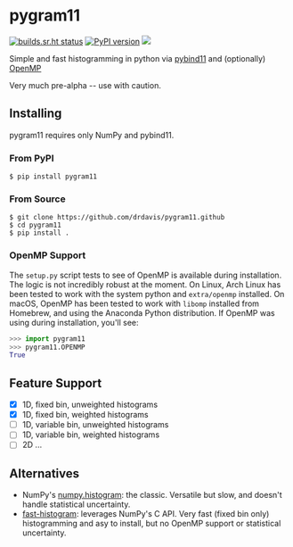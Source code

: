 # pygram11

[![builds.sr.ht status](https://builds.sr.ht/~ddavis/pygram11.svg)](https://builds.sr.ht/~ddavis/pygram11?)
[![PyPI version](https://img.shields.io/pypi/v/pygram11.svg?colorB=bf5700&style=flat)](https://pypi.org/project/pygram11/)
![](https://img.shields.io/pypi/pyversions/pygram11.svg?colorB=blue&style=flat)


Simple and fast histogramming in python via
[pybind11](https://github.com/pybind/pybind11) and (optionally)
[OpenMP](https://www.openmp.org/)

Very much pre-alpha -- use with caution.

## Installing

pygram11 requires only NumPy and pybind11.

### From PyPI

```none
$ pip install pygram11
```

### From Source

```none
$ git clone https://github.com/drdavis/pygram11.github
$ cd pygram11
$ pip install .
```

### OpenMP Support

The `setup.py` script tests to see of OpenMP is available during
installation. The logic is not incredibly robust at the moment. On
Linux, Arch Linux has been tested to work with the system python and
`extra/openmp` installed. On macOS, OpenMP has been tested to work
with `libomp` installed from Homebrew, and using the Anaconda Python
distribution. If OpenMP was using during installation, you'll see:

```python
>>> import pygram11
>>> pygram11.OPENMP
True
```

## Feature Support

- [x] 1D, fixed bin, unweighted histograms
- [x] 1D, fixed bin, weighted histograms
- [ ] 1D, variable bin, unweighted histograms
- [ ] 1D, variable bin, weighted histograms
- [ ] 2D ...

## Alternatives

- NumPy's
  [numpy.histogram](https://docs.scipy.org/doc/numpy/reference/generated/numpy.histogram.html):
  the classic. Versatile but slow, and doesn't handle statistical
  uncertainty.
- [fast-histogram](https://github.com/astrofrog/fast-histogram):
  leverages NumPy's C API. Very fast (fixed bin only) histogramming
  and asy to install, but no OpenMP support or statistical
  uncertainty.
